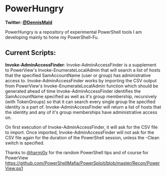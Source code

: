 # PowerHungry
**Twitter: [@DennisMald](https://twitter.com/DennisMald)**

PowerHungry is a repository of experimental PowerShell tools I am developing mainly to hone my PowerShell-Fu.

Current Scripts:
----------------
**Invoke-AdminAccessFinder**: Invoke-AdminAccessFinder is a supplement to PowerView's Invoke-EnumerateLocalAdmin that will search a list of hosts that the specified SamAccountName (user or group) has administrative access to. Invoke-AdminAccessFinder works by importing the CSV output from  PowerView's Invoke-EnumerateLocalAdmin function which should be generated ahead of time Invoke-AdminAccessFinder identifies the SamAccountName specified as well as it's group membership, recursively (with TokenGroups) so that it can search every single group the specified identity is a part of.  Invoke-AdminAccessFinder will return a list of hosts that the identity and any of it's group memberships have administrative access on.

On first execution of Invoke-AdminAccessFinder, it will ask for the CSV file to import. Once imported, Invoke-AdminAccessFinder will not ask for the CSV file again for the duration of the PowerShell session, unless the -Clean switch is specified.

Thanks to  [@harmj0y](https://twitter.com/harmj0y) for the random PowerShell tips and of course for PowerView <https://github.com/PowerShellMafia/PowerSploit/blob/master/Recon/PowerView.ps1>

